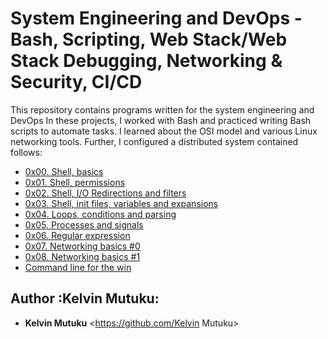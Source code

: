 # System Engineering and DevOps - Bash, Scripting, Web Stack/Web Stack Debugging, Networking & Security, CI/CD

This repository contains programs written for the system engineering and DevOps
In these projects, I worked with Bash and practiced
writing Bash scripts to automate tasks. I learned about the OSI model and
various Linux networking tools. Further, I configured a distributed system 
contained follows:

* [0x00. Shell, basics](./0x00-shell_basics)
* [0x01. Shell, permissions](./0x01-shell_permissions)
* [0x02. Shell, I/O Redirections and filters](./0x02-shell_redirections)
* [0x03. Shell, init files, variables and expansions](./0x03-shell_variables_expansions)
* [0x04. Loops, conditions and parsing](./0x04-loops_conditions_and_parsing)
* [0x05. Processes and signals](./0x05-processes_and_signals)
* [0x06. Regular expression](./0x06-regular_expressions)
* [0x07. Networking basics #0](./0x07-networking_basics)
* [0x08. Networking basics #1](./0x08-networking_basics_2)
* [Command line for the win](./command_line_for_the_win)

## Author :Kelvin Mutuku:

* __Kelvin Mutuku__ <https://github.com/Kelvin Mutuku>
